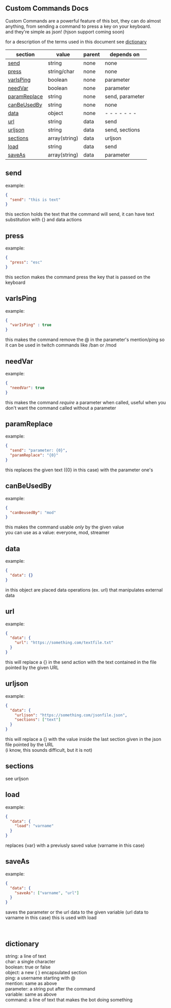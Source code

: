 Custom Commands Docs
-
Custom Commands are a powerful feature of this bot, they can do almost anything, from
sending a command to press a key on your keyboard.<br>
and they're simple as json! (hjson support coming soon)

for a description of the terms used in this document see [dictionary]()

|section|value|parent|depends on|
|-------|-----|------|----------|
|[send]()|string|none|none|
|[press]()|string/char|none|none|
|[varIsPing]()|boolean|none|parameter|
|[needVar]()|boolean|none|parameter|
|[paramReplace]()|string|none|send, parameter|
|[canBeUsedBy]()|string|none|none|
|[data]()|object|none|- - - - - - -|
|[url]()|string|data|send|
|[urljson]()|string|data|send, sections|
|[sections]()|array(string)|data|urljson|
|[load]()|string|data|send|
|[saveAs]()|array(string)|data|parameter|

send
-
example:
```json
{
  "send": "this is text"
}
```
this section holds the text that the command will send,
it can have text substitution with {} and data actions

press
-
example:
```json
{
  "press": "esc"
}
```
this section makes the command press the key that is passed on the keyboard

varIsPing
-
example:
```json
{
  "varIsPing" : true
}
```
this makes the command remove the @ in the parameter's mention/ping so it can be used in twitch commands
like /ban or /mod

needVar
-
example:
```json
{
  "needVar": true
}
```
this makes the command _require_ a parameter when called, useful when you don't want the
command called without a parameter

paramReplace
-
example:
```json
{
  "send": "parameter: {0}", 
  "paramReplace": "{0}" 
}
```
this replaces the given text ({0} in this case) with the parameter one's<br>

canBeUsedBy
-
example:
```json
{
  "canBeusedBy": "mod" 
}
```
this makes the command usable _only_ by the given value<br>
you can use as a value: everyone, mod, streamer

data
-
example:
```json
{
  "data": {}
}
```
in this object are placed data operations (ex. url) that manipulates external data

url
-
example:
```json
{
  "data": {
    "url": "https://something.com/textfile.txt"
  }
}
```
this will replace a {} in the send action with the text contained in the file pointed by the given URL

urljson
-
example:
```json
{
  "data": {
    "urljson": "https://something.com/jsonfile.json",
    "sections": ["text"]
  }
}
```
this will replace a {} with the value inside the last section given in the json file pointed by the URL<br>
(i know, this sounds difficult, but it is not)

sections
-
see urljson

load
-
example:
```json
{
  "data": {
    "load": "varname"
  }
}
```
replaces {var} with a previusly saved value (varname in this case)

saveAs
-
example:
```json
{
  "data": {
    "saveAs": ["varname", "url"]
  }
}
```
saves the parameter or the url data to the given variable (url data to varname in this case)
this is used with load

<br>


dictionary
-
string: a line of text<br>
char: a single character<br>
boolean: true or false<br>
object: a new { } encapsulated section<br>
ping: a username starting with @<br>
mention: same as above<br>
parameter: a string put after the command<br>
variable: same as above<br>
command: a line of text that makes the bot doing something<br>